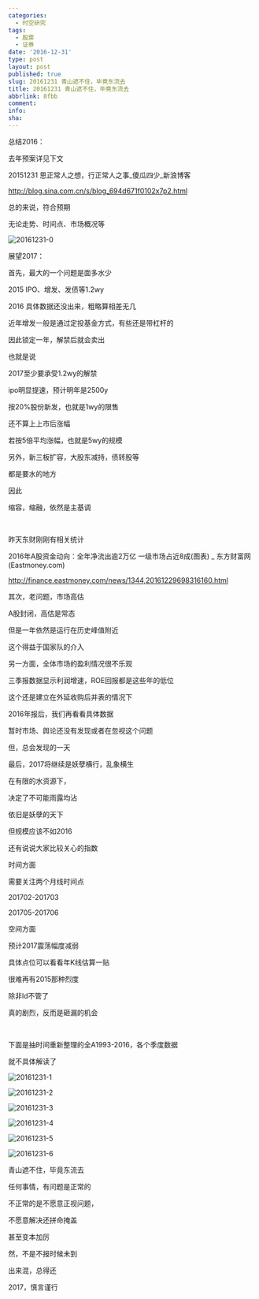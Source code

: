 ```yaml
---
categories:
  - 时空研究
tags:
  - 股票
  - 证券
date: '2016-12-31'
type: post
layout: post
published: true
slug: 20161231 青山遮不住，毕竟东流去
title: 20161231 青山遮不住，毕竟东流去
abbrlink: 8fbb
comment:
info:
sha:
---
```

总结2016：

去年预案详见下文

20151231 思正常人之想，行正常人之事_傻瓜四少_新浪博客

http://blog.sina.com.cn/s/blog_694d671f0102x7p2.html

总的来说，符合预期

无论走势、时间点、市场概况等

![20161231-0](/images/20161231-0.jpeg)

​展望2017：

首先，最大的一个问题是面多水少

2015 IPO、增发、发债等1.2wy

2016 具体数据还没出来，粗略算相差无几

​近年增发一般是通过定投基金方式，有些还是带杠杆的​

因此锁定一年，解禁后就会卖出

也就是说

2017至少要承受1.2wy的解禁

ipo明显提速，​预计明年是2500y

按20%股份新发，也就是1wy的限售

还不算上上市后涨幅

若按5倍平均涨幅，也就是5wy的规模​​

​另外，新三板扩容，大股东减持，债转股等

都是要水的地方

因此

缩容，缩融，依然是主基调

​

昨天东财刚刚有相关统计

2016年A股资金动向：全年净流出逾2万亿 一级市场占近8成(图表) _ 东方财富网(Eastmoney.com)

http://finance.eastmoney.com/news/1344,20161229698316160.html


其次，老问题​，市场高估

​A股封闭，高估是常态

但是一年依然是运行在历史峰值附近

这个得益于国家队的介入

另一方面，全体市场的盈利情况很不乐观

三季报数据显示利润增速，ROE回报都是这些年的低位

​这个还是建立在外延收购后并表的情况下

2016年报后，我们​再看看具体数据

​暂时市场、舆论还没有发现或者在忽视这个问题

​但，总会发现的一天


最后，2017将继续是妖孽横行，乱象横生

在有限的水资源下，

决定了不可能雨露均沾

依旧是妖孽的天下

但规模应该不如2016


还有说说大家比较关心的指数

时间方面

需要关注两个月线时间点

201702-201703

201705-201706​

空间方面

​预计2017震荡幅度减弱

具体点位可以看看年K线估算一贴

很难再有2015那种烈度​

除非ld不管了

​真的剧烈，反而是砸漏的机会

​

下面是抽时间重新整理的全A1993-2016，各个季度数据

就不具体解读了​

![20161231-1](/images/20161231-1.jpeg)

![20161231-2](/images/20161231-2.jpeg)

![20161231-3](/images/20161231-3.jpeg)

![20161231-4](/images/20161231-4.jpeg)

![20161231-5](/images/20161231-5.jpeg)

![20161231-6](/images/20161231-6.png)

青山遮不住，毕竟东流去

任何事情，有问题是正常的

不正常的是不愿意正视问题，

​不愿意解决还拼命掩盖

甚至变本加厉

然，不是不报时候未到​

​出来混，总得还

2017，慎言谨行​

​
